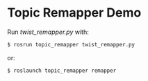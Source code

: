 # Topic Remapper Demo

Run *twist_remapper.py* with: 
```bash
$ rosrun topic_remapper twist_remapper.py 
```

or:
```bash
$ roslaunch topic_remapper remapper
```
